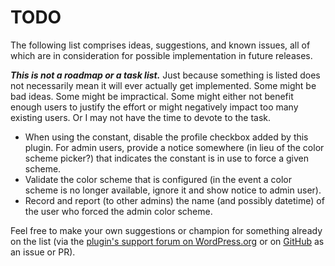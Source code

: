 # TODO

The following list comprises ideas, suggestions, and known issues, all of which are in consideration for possible implementation in future releases.

***This is not a roadmap or a task list.*** Just because something is listed does not necessarily mean it will ever actually get implemented. Some might be bad ideas. Some might be impractical. Some might either not benefit enough users to justify the effort or might negatively impact too many existing users. Or I may not have the time to devote to the task.

* When using the constant, disable the profile checkbox added by this plugin. For admin users, provide a notice somewhere (in lieu of the color scheme picker?) that indicates the constant is in use to force a given scheme.
* Validate the color scheme that is configured (in the event a color scheme is no longer available, ignore it and show notice to admin user).
* Record and report (to other admins) the name (and possibly datetime) of the user who forced the admin color scheme.

Feel free to make your own suggestions or champion for something already on the list (via the [plugin's support forum on WordPress.org](https://wordpress.org/support/plugin/force-admin-color-scheme/) or on [GitHub](https://github.com/coffee2code/force-admin-color-scheme/) as an issue or PR).
